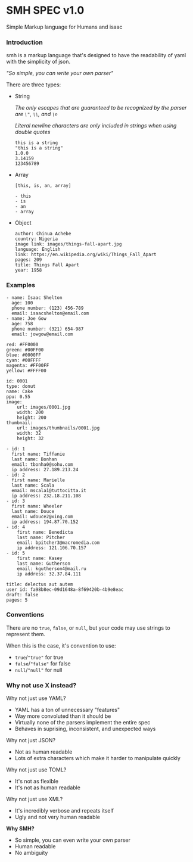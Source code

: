 # SMH SPEC v1.0

Simple Markup language for Humans and isaac



### Introduction

smh is a markup language that's designed to have the readability of yaml with the simplicity of json.



*"So simple, you can write your own parser"*



There are three types:

- String

  *The only escapes that are guaranteed to be recognized by the parser are `\"`,  `\\`, and `\n`* 

  *Literal newline characters are only included in strings when using double quotes*

  ```
  this is a string
  "this is a string"
  1.0.0
  3.14159
  123456789
  ```

- Array

  ```
  [this, is, an, array]
  
  - this
  - is
  - an
  - array
  ```

- Object

  ```
  author: Chinua Achebe
  country: Nigeria
  image link: images/things-fall-apart.jpg
  language: English
  link: https://en.wikipedia.org/wiki/Things_Fall_Apart
  pages: 209
  title: Things Fall Apart
  year: 1958
  ```

  

### Examples

```
- name: Isaac Shelton
  age: 100
  phone number: (123) 456-789
  email: isaacshelton@email.com
- name: Joe Gow
  age: 758
  phone number: (321) 654-987
  email: jowgow@email.com
```

```
red: #FF0000
green: #00FF00
blue: #0000FF
cyan: #00FFFF
magenta: #FF00FF
yellow: #FFFF00
```

```
id: 0001
type: donut
name: Cake
ppu: 0.55
image:
	url: images/0001.jpg
	width: 200
	height: 200
thumbnail:
	url: images/thumbnails/0001.jpg
	width: 32
	height: 32
```

```
- id: 1
  first name: Tiffanie
  last name: Bonhan
  email: tbonha0@sohu.com
  ip address: 27.189.213.24
- id: 2
  first name: Marielle
  last name: Scala
  email: mscala1@tuttocitta.it
  ip address: 232.18.211.108
- id: 3
  first name: Wheeler
  last name: Douce
  email: wdouce2@xing.com
  ip address: 194.87.70.152
- id: 4
	first name: Benedicta
	last name: Pitcher
	email: bpitcher3@macromedia.com
	ip address: 121.106.70.157
- id: 5
	first name: Kasey
	last name: Gutherson
	email: kgutherson4@mail.ru
	ip address: 32.37.84.111
```

```
title: delectus aut autem
user id: fa98b8ec-09d1648a-8f69420b-4b9e8eac
draft: false
pages: 5
```



### Conventions

There are no `true`, `false`, or `null`, but your code may use strings to represent them.

When this is the case, it's convention to use:

- `true`/`"true"` for true
- `false`/`"false"` for false
- `null`/`"null"` for null



### Why not use X instead?

Why not just use YAML?

- YAML has a ton of unnecessary "features"
- Way more convoluted than it should be
- Virtually none of the parsers implement the entire spec
- Behaves in suprising, inconsistent, and unexpected ways

Why not just JSON?

- Not as human readable
- Lots of extra characters which make it harder to manipulate quickly

Why not just use TOML?

- It's not as flexible
- It's not as human readable

Why not just use XML?

- It's incredibly verbose and repeats itself
- Ugly and not very human readable

**Why SMH?**

- So simple, you can even write your own parser
- Human readable
- No ambiguity

